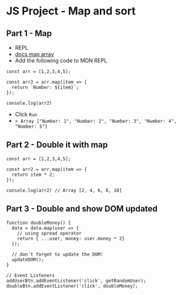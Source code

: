 # JS Project - Map and sort
## Part 1 - Map
* REPL
* [docs map array](https://developer.mozilla.org/en-US/docs/Web/JavaScript/Reference/Global_Objects/Array/map)
* Add the following code to MDN REPL

```
const arr = [1,2,3,4,5];

const arr2 = arr.map(item => {
  return `Number: ${item}`;
});

console.log(arr2)
```
* Click `Run`
* `> Array ["Number: 1", "Number: 2", "Number: 3", "Number: 4", "Number: 5"]`

## Part 2 - Double it with map
```
const arr = [1,2,3,4,5];

const arr2 = arr.map(item => {
  return item * 2;
});

console.log(arr2) // Array [2, 4, 6, 8, 10]
```

## Part 3 - Double and show DOM updated
```
function doubleMoney() {
  data = data.map(user => {
    // using spread operator
    return { ...user, money: user.money * 2}
  });

  // don't forget to update the DOM!
  updateDOM();
}

// Event Listeners
addUserBtn.addEventListener('click', getRandomUser);
doubleBtn.addEventListener('click', doubleMoney);
```


